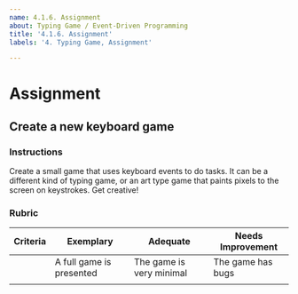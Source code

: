 ```yaml
---
name: 4.1.6. Assignment
about: Typing Game / Event-Driven Programming
title: '4.1.6. Assignment'
labels: '4. Typing Game, Assignment'

---
```

# Assignment 

## Create a new keyboard game

### Instructions

Create a small game that uses keyboard events to do tasks. It can be a different kind of typing game, or an art type game that paints pixels to the screen on keystrokes. Get creative!

### Rubric

| Criteria | Exemplary                | Adequate                 | Needs Improvement |
| -------- | ------------------------ | ------------------------ | ----------------- |
|          | A full game is presented | The game is very minimal | The game has bugs |
|          |
